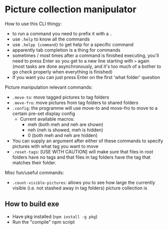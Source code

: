 # Picture collection manipulator

How to use this CLI thingy:
- to run a command you need to prefix it with a `.`
- use `.help` to know all the commands
- use `.helpp {command}` to get help for a specific command
- apparently tab completion is a thing for commands
- sometimes / most times after a command is finished executing, you'll need to press Enter so you get to a new line starting with `>` again  
  (most tasks are done asynchronously, and it's too much of a bother to go check properly when everything is finished)
- if you want you can just press Enter on the first 'what folder' question

Picture manipulation relevant commands:
- `.move-to`: move tagged pictures to tag folders
- `.move-fro`: move pictures from tag folders to shared folders
- `.config`: the programme will use move-to and move-fro to move to a certain pre-set display config
  - Current available macros: 
    - meh (both meh and neh are shown)
    - neh (neh is showed, meh is hidden)
    - 0 (both meh and neh are hidden)
- You can supply an argument after either of these commands to specify pictures with what tag you want to move
- `.reset-tags`: [USE WITH CAUTION] will make sure that files in root folders have no tags and that files in tag folders have the tag that matches their folder.

Misc fun/useful commands:
- `.count-visible-pictures`: allows you to see how large the currently visible (i.e. not stashed away in tag folders) picture collection is

## How to build exe
- Have pkg installed (`npm install -g pkg`)
- Run the "compile" npm script
